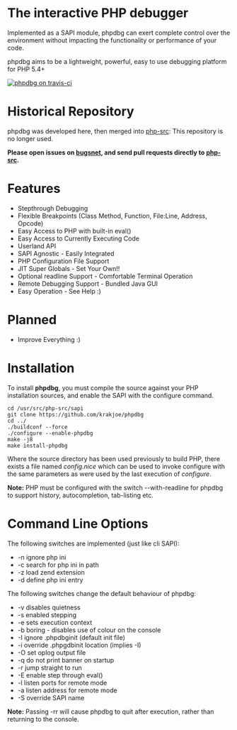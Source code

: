 The interactive PHP debugger
============================

Implemented as a SAPI module, phpdbg can exert complete control over the environment without impacting the functionality or performance of your code.

phpdbg aims to be a lightweight, powerful, easy to use debugging platform for PHP 5.4+

[![phpdbg on travis-ci](https://travis-ci.org/krakjoe/phpdbg.png?branch=master)](https://travis-ci.org/krakjoe/phpdbg)

Historical Repository
=====================

phpdbg was developed here, then merged into [php-src](https://github.com/php/php-src): This repository is no longer used.

__Please open issues on [bugsnet](http://bugs.php.net), and send pull requests directly to [php-src](https://github.com/php/php-src).__

Features
========

 - Stepthrough Debugging
 - Flexible Breakpoints (Class Method, Function, File:Line, Address, Opcode)
 - Easy Access to PHP with built-in eval()
 - Easy Access to Currently Executing Code
 - Userland API
 - SAPI Agnostic - Easily Integrated
 - PHP Configuration File Support
 - JIT Super Globals - Set Your Own!!
 - Optional readline Support - Comfortable Terminal Operation
 - Remote Debugging Support - Bundled Java GUI
 - Easy Operation - See Help :)

Planned
=======

 - Improve Everything :)

Installation
============

To install **phpdbg**, you must compile the source against your PHP installation sources, and enable the SAPI with the configure command.

```
cd /usr/src/php-src/sapi
git clone https://github.com/krakjoe/phpdbg
cd ../
./buildconf --force
./configure --enable-phpdbg
make -j8
make install-phpdbg
```

Where the source directory has been used previously to build PHP, there exists a file named *config.nice* which can be used to invoke configure with the same
parameters as were used by the last execution of *configure*.

**Note:** PHP must be configured with the switch --with-readline for phpdbg to support history, autocompletion, tab-listing etc.

Command Line Options
====================

The following switches are implemented (just like cli SAPI):

 - -n ignore php ini
 - -c search for php ini in path
 - -z load zend extension
 - -d define php ini entry

The following switches change the default behaviour of phpdbg:

 - -v disables quietness
 - -s enabled stepping
 - -e sets execution context
 - -b boring - disables use of colour on the console
 - -I ignore .phpdbginit (default init file)
 - -i override .phpgdbinit location (implies -I)
 - -O set oplog output file
 - -q do not print banner on startup
 - -r jump straight to run
 - -E enable step through eval()
 - -l listen ports for remote mode
 - -a listen address for remote mode
 - -S override SAPI name

**Note:** Passing -rr will cause phpdbg to quit after execution, rather than returning to the console.
